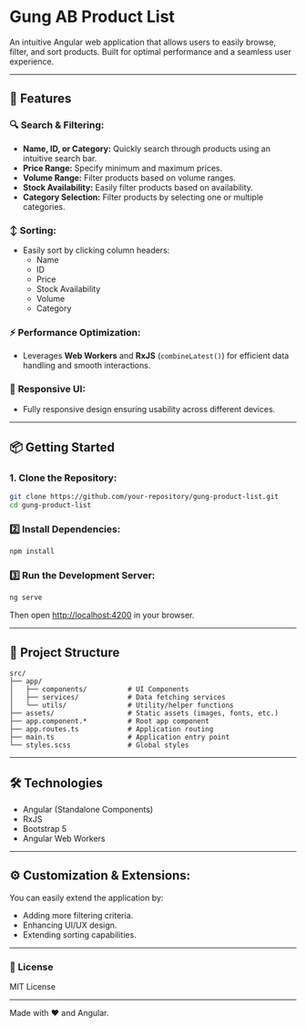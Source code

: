 # Gung AB Product List

An intuitive Angular web application that allows users to easily browse, filter, and sort products. Built for optimal performance and a seamless user experience.

---

## 🚀 Features

### 🔍 **Search & Filtering:**
- **Name, ID, or Category:** Quickly search through products using an intuitive search bar.
- **Price Range:** Specify minimum and maximum prices.
- **Volume Range:** Filter products based on volume ranges.
- **Stock Availability:** Easily filter products based on availability.
- **Category Selection:** Filter products by selecting one or multiple categories.

### ↕️ **Sorting:**
- Easily sort by clicking column headers:
  - Name
  - ID
  - Price
  - Stock Availability
  - Volume
  - Category

### ⚡ **Performance Optimization:**
- Leverages **Web Workers** and **RxJS** (`combineLatest()`) for efficient data handling and smooth interactions.

### 🎨 **Responsive UI:**
- Fully responsive design ensuring usability across different devices.

---

## 📦 Getting Started

### 1. **Clone the Repository:**
```sh
git clone https://github.com/your-repository/gung-product-list.git
cd gung-product-list
```

### 2️⃣ **Install Dependencies:**

```sh
npm install
```

### 3️⃣ **Run the Development Server:**

```sh
ng serve
```

Then open [http://localhost:4200](http://localhost:4200/) in your browser.

---

## 📂 Project Structure

```
src/
├── app/
│   ├── components/          # UI Components
│   ├── services/            # Data fetching services
│   └── utils/               # Utility/helper functions
├── assets/                  # Static assets (images, fonts, etc.)
├── app.component.*          # Root app component
├── app.routes.ts            # Application routing
├── main.ts                  # Application entry point
└── styles.scss              # Global styles
```

---

## 🛠️ Technologies
- Angular (Standalone Components)
- RxJS
- Bootstrap 5
- Angular Web Workers

---

## ⚙️ **Customization & Extensions:**

You can easily extend the application by:
- Adding more filtering criteria.
- Enhancing UI/UX design.
- Extending sorting capabilities.

---

### 📜 License

MIT License

---

Made with ❤️ and Angular.

